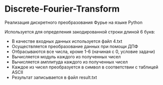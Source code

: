 # Discrete-Fourier-Transform
<p>Реализация дискретного преобразования Фурье на языке Python</p>
<p>Используется для определения закодированной строки длиной 6 букв:</p>
<ul>
<li>В качестве входных данных используется файл 4.txt</li>
<li>Осуществляется преобразование данных при помощи ДПФ</li>
<li>Отбрасываются все числа, кроме 1-6 (начиная с 0, условие задачи)</li>
<li>Вычисляется модуль каждого из полученных чисел</li>
<li>Вычисляется амплитуда каждого из полученных чисел</li>
<li>Каждое из чисел преобразуется в символ в соответствии с таблицей ASCII</li>
<li>Результат записывается в файл result.txt</li>
</ul>
